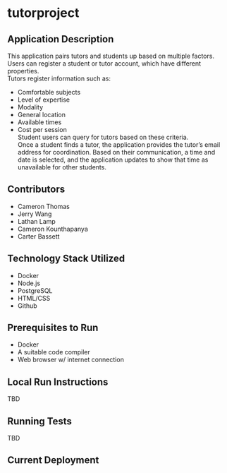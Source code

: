 # tutorproject

## Application Description
This application pairs tutors and students up based on multiple factors. Users can register a student or tutor account, which have different properties.  
Tutors register information such as:
- Comfortable subjects
- Level of expertise
- Modality
- General location
- Available times
- Cost per session  
Student users can query for tutors based on these criteria.   
Once a student finds a tutor, the application provides the tutor’s email address for coordination. Based on their communication, a time and date is selected, and the application updates to show that time as unavailable for other students.  

## Contributors
- Cameron Thomas
- Jerry Wang
- Lathan Lamp
- Cameron Kounthapanya
- Carter Bassett

## Technology Stack Utilized
- Docker
- Node.js
- PostgreSQL
- HTML/CSS
- Github

## Prerequisites to Run
- Docker
- A suitable code compiler
- Web browser w/ internet connection

## Local Run Instructions
TBD

## Running Tests
TBD

## Current Deployment
<insert github repo link here>